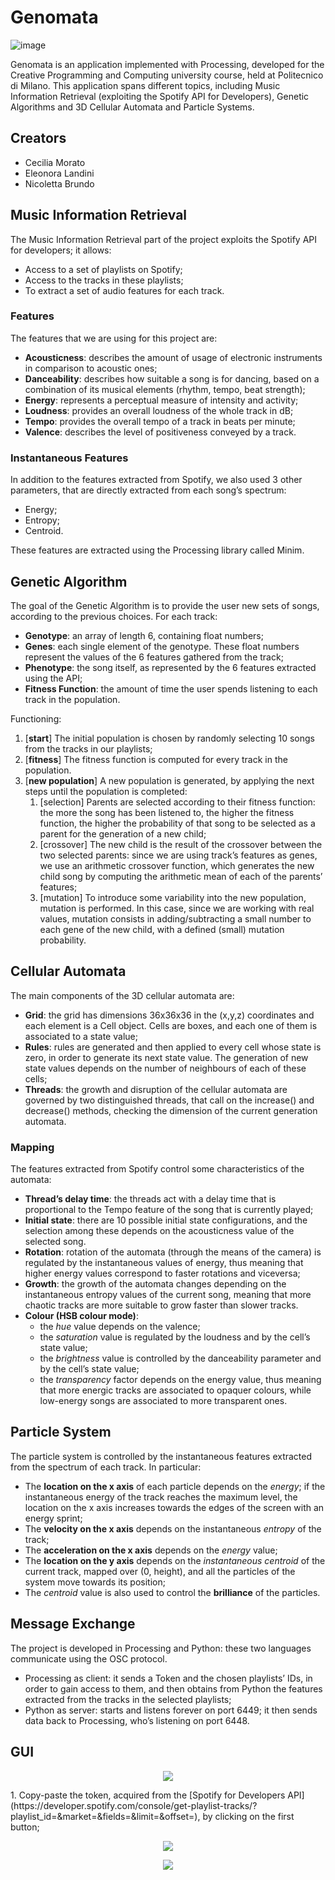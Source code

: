 # Genomata

![image](https://user-images.githubusercontent.com/36270086/139530079-237ebe9e-0614-4b6c-a266-43470428221b.png)

Genomata is an application implemented with Processing, developed for the Creative Programming and Computing university course, held at Politecnico di Milano. This application spans different topics, including Music Information Retrieval (exploiting the Spotify API for Developers), Genetic Algorithms and 3D Cellular Automata and Particle Systems.

## Creators
* Cecilia Morato
* Eleonora Landini
* Nicoletta Brundo

## Music Information Retrieval
The Music Information Retrieval part of the project exploits the Spotify API for developers; it allows:
* Access to a set of playlists on Spotify;
* Access to the tracks in these playlists;
* To extract a set of audio features for each track.

### Features
The features that we are using for this project are: 
* <b>Acousticness</b>: describes the amount of usage of electronic instruments in comparison to acoustic ones;
* <b>Danceability</b>: describes how suitable a song is for dancing, based on a combination of its musical elements (rhythm, tempo, beat strength);
* <b>Energy</b>: represents a perceptual measure of intensity and activity;
* <b>Loudness</b>: provides an overall loudness of the whole track in dB;
* <b>Tempo</b>: provides the overall tempo of a track in beats per minute;
* <b>Valence</b>: describes the level of positiveness conveyed by a track.
### Instantaneous Features
In addition to the features extracted from Spotify, we also used 3 other parameters, that are directly extracted from each song’s spectrum: 
* Energy;
* Entropy;
* Centroid.     

These features are extracted using the Processing library called Minim. 
## Genetic Algorithm
The goal of the Genetic Algorithm is to provide the user new sets of songs, according to the previous choices.
For each track:

* **Genotype**: an array of length 6, containing float numbers;
* **Genes**: each single element of the genotype. These float numbers represent the values of the 6 features gathered from the track;
* **Phenotype**: the song itself, as represented by the 6 features extracted using the API;
* **Fitness Function**: the amount of time the user spends listening to each track in the population.

Functioning: 

1. [**start**] The initial population is chosen by randomly selecting 10 songs from the tracks in our playlists;
1. [**fitness**] The fitness function is computed for every track in the population.
1. [**new population**] A new population is generated, by applying the next steps until the population is completed:
    1.  [selection] Parents are selected according to their fitness function: the more the song has been listened to, the higher the fitness function, the higher the probability of that song to be selected as a parent for the generation of a new child;
    2.  [crossover] The new child is the result of the crossover between the two selected parents: since we are using track’s  features as genes, we use an arithmetic  	crossover function, which generates the new child song 	by computing the arithmetic mean of each of the 	parents’ features;
    3.  [mutation]  To introduce some variability into the new 	population, mutation is performed. In this case, since we are working with real values, mutation consists in 	adding/subtracting a small number to each gene of the 	new child, with a defined (small) mutation probability.

## Cellular Automata

The main components of the 3D cellular automata are:
* **Grid**: the grid has dimensions 36x36x36 in the (x,y,z) coordinates and each element is a Cell object. Cells are boxes, and each one of them is associated to a state value;
* **Rules**: rules are generated and then applied to every cell whose state is zero, in order to generate its next state value. The generation of new state values depends on the number of neighbours of each of these cells;
* **Threads**: the growth and disruption of the cellular automata are governed by two distinguished threads, that call on the increase() and decrease() methods, checking the dimension of the current generation automata.

### Mapping
The features extracted from Spotify control some characteristics of the automata: 

* **Thread’s delay time**: the threads act with a delay time that is proportional to the Tempo feature of the song that is currently played;
* **Initial state**: there are 10 possible initial state configurations, and the selection among these depends on the acousticness value of the selected song.
* **Rotation**: rotation of the automata (through the means of the camera) is regulated by the instantaneous values of energy, thus meaning that higher energy values correspond to faster rotations and viceversa;
* **Growth**: the growth of the automata changes depending on the instantaneous entropy values of the current song, meaning that more chaotic tracks are more suitable to grow faster than slower tracks.
* **Colour (HSB colour mode)**:
    * the _hue_ value depends on the valence;
    * the _saturation_ value is regulated by the loudness and by the cell’s state value;
    * the _brightness_ value is controlled by the danceability parameter and by the cell’s state value;
    * the _transparency_ factor depends on the energy value, thus meaning that more energic tracks are associated to opaquer colours, while low-energy songs are associated to more transparent ones.

## Particle System

The particle system is controlled by the instantaneous features extracted from the spectrum of each track. In particular:

* The **location on the x axis** of each particle depends on the _energy_; if the instantaneous energy of the track reaches the maximum level, the location on the x axis increases towards the edges of the screen with an energy sprint;
* The **velocity on the x axis** depends on the instantaneous _entropy_ of the track;
* The **acceleration on the x axis** depends on the _energy_ value;
* The **location on the y axis** depends on the _instantaneous centroid_ of the current track, mapped over (0, height), and all the particles of the system move towards its position;
* The _centroid_ value is also used to control the **brilliance** of the particles.

## Message Exchange
The project is developed in Processing and Python: these two languages communicate using the OSC protocol. 

* Processing as client: it sends a Token and the chosen playlists’ IDs, in order to gain access to them, and then obtains from Python the features extracted from the tracks in the selected playlists;
* Python as server: starts and listens forever on port 6449; it then sends data back to Processing, who’s listening on port 6448.

## GUI
<p align="center"><img src=https://user-images.githubusercontent.com/36270086/139531825-6c897049-b48d-469b-95c4-1d718fe780ca.png></p> 
1. Copy-paste the token, acquired from the [Spotify for Developers API](https://developer.spotify.com/console/get-playlist-tracks/?playlist_id=&market=&fields=&limit=&offset=), by clicking on the first button;

<!-- ![image](https://user-images.githubusercontent.com/36270086/139531825-6c897049-b48d-469b-95c4-1d718fe780ca.png) -->


<p align="center"><img src=https://user-images.githubusercontent.com/36270086/139531864-27a14fb7-5002-4b5e-a8a7-9951beb43e0d.png></p>

<p align="center"><img src=https://user-images.githubusercontent.com/36270086/139531737-45a4d253-7478-4266-83d9-c44991a1a713.png></p>






<!-- ![image](https://user-images.githubusercontent.com/36270086/139530108-7e4d578e-7d7f-4166-a9fd-4afa14ff2ae0.png) -->
<!-- ![image](https://user-images.githubusercontent.com/36270086/139530138-ce771e9d-105e-4ee5-ac16-cc4aa5ea1651.png) -->
<!-- ![image](https://user-images.githubusercontent.com/36270086/139530153-27ec43a8-30bd-416e-ad90-5f0a839fd48c.png) -->
<!-- ![image](https://user-images.githubusercontent.com/36270086/139530290-2206096e-24cb-47e9-8cb6-561d94181cbf.png) -->
